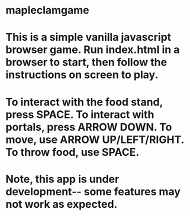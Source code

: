 # mapleclamgame
# This is a simple vanilla javascript browser game. Run index.html in a browser to start, then follow the instructions on screen to play. 
# To interact with the food stand, press SPACE. To interact with portals, press ARROW DOWN. To move, use ARROW UP/LEFT/RIGHT. To throw food, use SPACE.
# Note, this app is under development-- some features may not work as expected. 